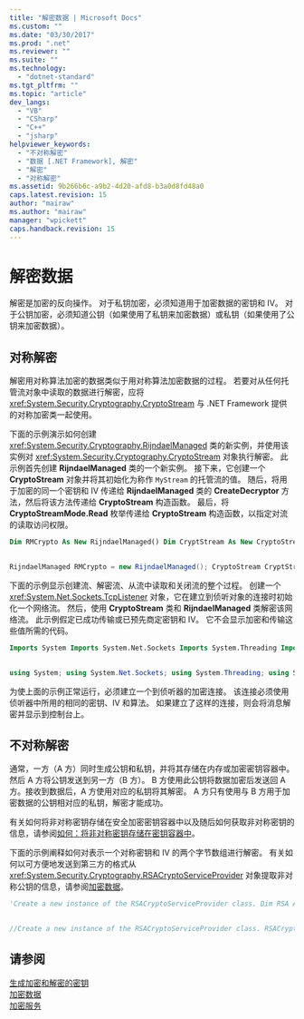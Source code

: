 ```yaml
---
title: "解密数据 | Microsoft Docs"
ms.custom: ""
ms.date: "03/30/2017"
ms.prod: ".net"
ms.reviewer: ""
ms.suite: ""
ms.technology: 
  - "dotnet-standard"
ms.tgt_pltfrm: ""
ms.topic: "article"
dev_langs: 
  - "VB"
  - "CSharp"
  - "C++"
  - "jsharp"
helpviewer_keywords: 
  - "不对称解密"
  - "数据 [.NET Framework], 解密"
  - "解密"
  - "对称解密"
ms.assetid: 9b266b6c-a9b2-4d20-afd8-b3a0d8fd48a0
caps.latest.revision: 15
author: "mairaw"
ms.author: "mairaw"
manager: "wpickett"
caps.handback.revision: 15
---
```

# 解密数据
解密是加密的反向操作。 对于私钥加密，必须知道用于加密数据的密钥和 IV。 对于公钥加密，必须知道公钥（如果使用了私钥来加密数据）或私钥（如果使用了公钥来加密数据）。  
  
## 对称解密  
 解密用对称算法加密的数据类似于用对称算法加密数据的过程。 若要对从任何托管流对象中读取的数据进行解密，应将 <xref:System.Security.Cryptography.CryptoStream> 与 .NET Framework 提供的对称加密类一起使用。  
  
 下面的示例演示如何创建 <xref:System.Security.Cryptography.RijndaelManaged> 类的新实例，并使用该实例对 <xref:System.Security.Cryptography.CryptoStream> 对象执行解密。 此示例首先创建 **RijndaelManaged** 类的一个新实例。 接下来，它创建一个 **CryptoStream** 对象并将其初始化为称作 `MyStream` 的托管流的值。 随后，将用于加密的同一个密钥和 IV 传递给 **RijndaelManaged** 类的 **CreateDecryptor** 方法，然后将该方法传递给 **CryptoStream** 构造函数。 最后，将 **CryptoStreamMode.Read** 枚举传递给 **CryptoStream** 构造函数，以指定对流的读取访问权限。  
  
```vb  
Dim RMCrypto As New RijndaelManaged() Dim CryptStream As New CryptoStream(MyStream, RMCrypto.CreateDecryptor(RMCrypto.Key, RMCrypto.IV), CryptoStreamMode.Read)  
  
```  
  
```csharp  
RijndaelManaged RMCrypto = new RijndaelManaged(); CryptoStream CryptStream = new CryptoStream(MyStream, RMCrypto.CreateDecryptor(Key, IV), CryptoStreamMode.Read);  
```  
  
 下面的示例显示创建流、解密流、从流中读取和关闭流的整个过程。 创建一个 <xref:System.Net.Sockets.TcpListener> 对象，它在建立到侦听对象的连接时初始化一个网络流。 然后，使用 **CryptoStream** 类和 **RijndaelManaged** 类解密该网络流。 此示例假定已成功传输或已预先商定密钥和 IV。 它不会显示加密和传输这些值所需的代码。  
  
```vb  
Imports System Imports System.Net.Sockets Imports System.Threading Imports System.IO Imports System.Net Imports System.Security.Cryptography Module Module1 Sub Main() 'The key and IV must be the same values that were used 'to encrypt the stream. Dim Key As Byte() = {&H1, &H2, &H3, &H4, &H5, &H6, &H7, &H8, &H9, &H10, &H11, &H12, &H13, &H14, &H15, &H16} Dim IV As Byte() = {&H1, &H2, &H3, &H4, &H5, &H6, &H7, &H8, &H9, &H10, &H11, &H12, &H13, &H14, &H15, &H16} Try 'Initialize a TCPListener on port 11000 'using the current IP address. Dim TCPListen As New TcpListener(IPAddress.Any, 11000) 'Start the listener. TCPListen.Start() 'Check for a connection every five seconds. While Not TCPListen.Pending() Console.WriteLine("Still listening. Will try in 5 seconds.") Thread.Sleep(5000) End While 'Accept the client if one is found. Dim TCP As TcpClient = TCPListen.AcceptTcpClient() 'Create a network stream from the connection. Dim NetStream As NetworkStream = TCP.GetStream() 'Create a new instance of the RijndaelManaged class 'and decrypt the stream. Dim RMCrypto As New RijndaelManaged() 'Create an instance of the CryptoStream class, pass it the NetworkStream, and decrypt 'it with the Rijndael class using the key and IV. Dim CryptStream As New CryptoStream(NetStream, RMCrypto.CreateDecryptor(Key, IV), CryptoStreamMode.Read) 'Read the stream. Dim SReader As New StreamReader(CryptStream) 'Display the message. Console.WriteLine("The decrypted original message: {0}", SReader.ReadToEnd()) 'Close the streams. SReader.Close() NetStream.Close() TCP.Close() 'Catch any exceptions. Catch Console.WriteLine("The Listener Failed.") End Try End Sub End Module  
  
```  
  
```csharp  
using System; using System.Net.Sockets; using System.Threading; using System.IO; using System.Net; using System.Security.Cryptography; class Class1 { static void Main(string[] args) { //The key and IV must be the same values that were used //to encrypt the stream. byte[] Key = {0x01, 0x02, 0x03, 0x04, 0x05, 0x06, 0x07, 0x08, 0x09, 0x10, 0x11, 0x12, 0x13, 0x14, 0x15, 0x16}; byte[] IV = {0x01, 0x02, 0x03, 0x04, 0x05, 0x06, 0x07, 0x08, 0x09, 0x10, 0x11, 0x12, 0x13, 0x14, 0x15, 0x16}; try { //Initialize a TCPListener on port 11000 //using the current IP address. TcpListener TCPListen = new TcpListener(IPAdress.Any, 11000); //Start the listener. TCPListen.Start(); //Check for a connection every five seconds. while(!TCPListen.Pending()) { Console.WriteLine("Still listening. Will try in 5 seconds."); Thread.Sleep(5000); } //Accept the client if one is found. TcpClient TCP = TCPListen.AcceptTcpClient(); //Create a network stream from the connection. NetworkStream NetStream = TCP.GetStream(); //Create a new instance of the RijndaelManaged class // and decrypt the stream. RijndaelManaged RMCrypto = new RijndaelManaged(); //Create a CryptoStream, pass it the NetworkStream, and decrypt //it with the Rijndael class using the key and IV. CryptoStream CryptStream = new CryptoStream(NetStream, RMCrypto.CreateDecryptor(Key, IV), CryptoStreamMode.Read); //Read the stream. StreamReader SReader = new StreamReader(CryptStream); //Display the message. Console.WriteLine("The decrypted original message: {0}", SReader.ReadToEnd()); //Close the streams. SReader.Close(); NetStream.Close(); TCP.Close(); } //Catch any exceptions. catch { Console.WriteLine("The Listener Failed."); } } }  
```  
  
 为使上面的示例正常运行，必须建立一个到侦听器的加密连接。 该连接必须使用侦听器中所用的相同的密钥、IV 和算法。 如果建立了这样的连接，则会将消息解密并显示到控制台上。  
  
## 不对称解密  
 通常，一方（A 方）同时生成公钥和私钥，并将其存储在内存或加密密钥容器中。  然后 A 方将公钥发送到另一方（B 方）。  B 方使用此公钥将数据加密后发送回 A 方。接收到数据后，A 方使用对应的私钥将其解密。  A 方只有使用与 B 方用于加密数据的公钥相对应的私钥，解密才能成功。  
  
 有关如何将非对称密钥存储在安全加密密钥容器中以及随后如何获取非对称密钥的信息，请参阅[如何：将非对称密钥存储在密钥容器中](../../../docs/standard/security/how-to-store-asymmetric-keys-in-a-key-container.md)。  
  
 下面的示例阐释如何对表示一个对称密钥和 IV 的两个字节数组进行解密。  有关如何以可方便地发送到第三方的格式从 <xref:System.Security.Cryptography.RSACryptoServiceProvider> 对象提取非对称公钥的信息，请参阅[加密数据](../../../docs/standard/security/encrypting-data.md)。  
  
```vb  
'Create a new instance of the RSACryptoServiceProvider class. Dim RSA As New RSACryptoServiceProvider() ' Export the public key information and send it to a third party. ' Wait for the third party to encrypt some data and send it back. 'Decrypt the symmetric key and IV. SymmetricKey = RSA.Decrypt(EncryptedSymmetricKey, False) SymmetricIV = RSA.Decrypt(EncryptedSymmetricIV, False)  
  
```  
  
```csharp  
//Create a new instance of the RSACryptoServiceProvider class. RSACryptoServiceProvider RSA = new RSACryptoServiceProvider(); // Export the public key information and send it to a third party. // Wait for the third party to encrypt some data and send it back. //Decrypt the symmetric key and IV. SymmetricKey = RSA.Decrypt( EncryptedSymmetricKey, false); SymmetricIV = RSA.Decrypt( EncryptedSymmetricIV , false);  
```  
  
## 请参阅  
 [生成加密和解密的密钥](../../../docs/standard/security/generating-keys-for-encryption-and-decryption.md)   
 [加密数据](../../../docs/standard/security/encrypting-data.md)   
 [加密服务](../../../docs/standard/security/cryptographic-services.md)